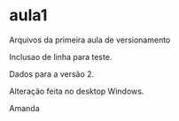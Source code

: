 ﻿# aula1
Arquivos da primeira aula de versionamento

Inclusao de linha para teste.

Dados para a versão 2.

Alteração feita no desktop Windows.

Amanda